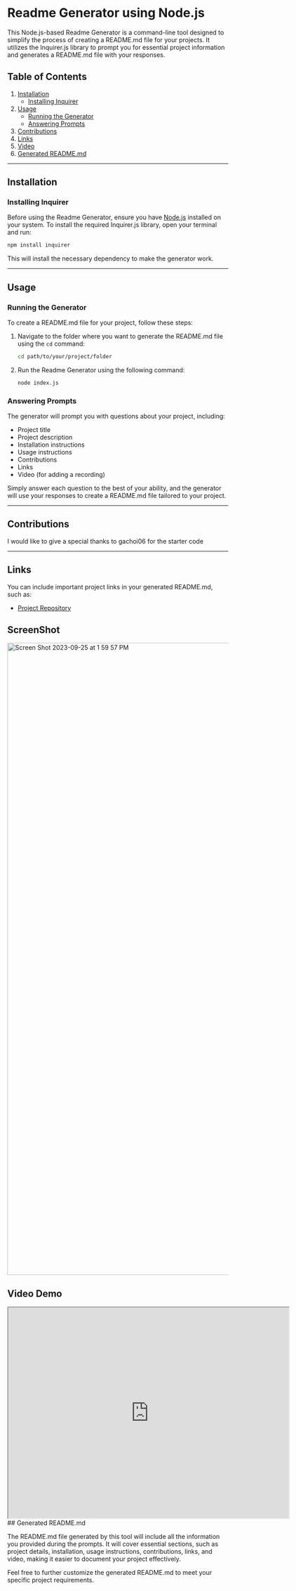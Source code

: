 # Readme Generator using Node.js

This Node.js-based Readme Generator is a command-line tool designed to simplify the process of creating a README.md file for your projects. It utilizes the Inquirer.js library to prompt you for essential project information and generates a README.md file with your responses.

## Table of Contents

1. [Installation](#installation)
   - [Installing Inquirer](#installing-inquirer)
2. [Usage](#usage)
   - [Running the Generator](#running-the-generator)
   - [Answering Prompts](#answering-prompts)
3. [Contributions](#contributions)
4. [Links](#links)
5. [Video](#video)
6. [Generated README.md](#generated-readmemd)

---

## Installation

### Installing Inquirer

Before using the Readme Generator, ensure you have [Node.js](https://nodejs.org/) installed on your system. To install the required Inquirer.js library, open your terminal and run:

```bash
npm install inquirer
```

This will install the necessary dependency to make the generator work.

---

## Usage

### Running the Generator

To create a README.md file for your project, follow these steps:

1. Navigate to the folder where you want to generate the README.md file using the `cd` command:

   ```bash
   cd path/to/your/project/folder
   ```

2. Run the Readme Generator using the following command:

   ```bash
   node index.js
   ```

### Answering Prompts

The generator will prompt you with questions about your project, including:

- Project title
- Project description
- Installation instructions
- Usage instructions
- Contributions
- Links
- Video (for adding a recording)

Simply answer each question to the best of your ability, and the generator will use your responses to create a README.md file tailored to your project.

---

## Contributions

I would like to give a special thanks to gachoi06 for the starter code 

---

## Links

You can include important project links in your generated README.md, such as:

- [Project Repository](https://github.com/hsolojr/node.js-README)

## ScreenShot
<img width="1440" alt="Screen Shot 2023-09-25 at 1 59 57 PM" src="https://github.com/Hsolojr/Node.js-README/assets/139496108/cac2bb65-69ed-4b2a-9fe8-51ce392bbd35">

## Video Demo 

<iframe src="https://drive.google.com/file/d/17CNSUbWchMI5HZZzotgEk188jWBE0ehq/preview" width="640" height="480"></iframe>
## Generated README.md

The README.md file generated by this tool will include all the information you provided during the prompts. It will cover essential sections, such as project details, installation, usage instructions, contributions, links, and video, making it easier to document your project effectively.

Feel free to further customize the generated README.md to meet your specific project requirements.
